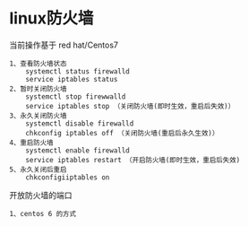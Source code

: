 linux防火墙
===

当前操作基于 red hat/Centos7

	1、查看防火墙状态
		systemctl status firewalld
		service iptables status 
	2、暂时关闭防火墙
		systemctl stop firewwalld
		service iptables stop （关闭防火墙(即时生效，重启后失效)）
	3、永久关闭防火墙
		systemctl disable firewalld
		chkconfig iptables off （关闭防火墙(重启后永久生效)）
	4、重启防火墙
		systemctl enable firewalld
		service iptables restart （开启防火墙(即时生效，重启后失效)
	5、永久关闭后重启
		chkconfigiiptables on

开放防火墙的端口

	1、centos 6 的方式
	

